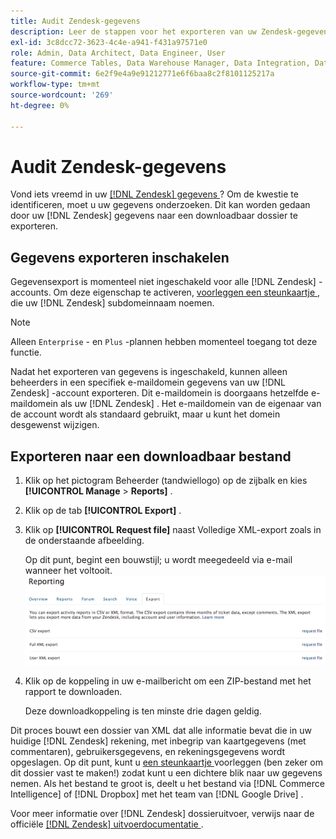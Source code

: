 ```yaml
---
title: Audit Zendesk-gegevens
description: Leer de stappen voor het exporteren van uw Zendesk-gegevens.
exl-id: 3c8dcc72-3623-4c4e-a941-f431a97571e0
role: Admin, Data Architect, Data Engineer, User
feature: Commerce Tables, Data Warehouse Manager, Data Integration, Data Import/Export
source-git-commit: 6e2f9e4a9e91212771e6f6baa8c2f8101125217a
workflow-type: tm+mt
source-wordcount: '269'
ht-degree: 0%

---
```


# Audit Zendesk-gegevens

Vond iets vreemd in uw [[!DNL Zendesk]  gegevens ](../integrations/exp-zendesk-data.md)? Om de kwestie te identificeren, moet u uw gegevens onderzoeken. Dit kan worden gedaan door uw [!DNL Zendesk] gegevens naar een downloadbaar dossier te exporteren.

## Gegevens exporteren inschakelen

Gegevensexport is momenteel niet ingeschakeld voor alle [!DNL Zendesk] -accounts. Om deze eigenschap te activeren, [ voorleggen een steunkaartje ](https://experienceleague.adobe.com/docs/commerce-knowledge-base/kb/troubleshooting/miscellaneous/mbi-service-policies.html?lang=nl-NL), die uw [!DNL Zendesk] subdomeinnaam noemen.

>[!NOTE]
>
>Alleen `Enterprise` - en `Plus` -plannen hebben momenteel toegang tot deze functie.

Nadat het exporteren van gegevens is ingeschakeld, kunnen alleen beheerders in een specifiek e-maildomein gegevens van uw [!DNL Zendesk] -account exporteren. Dit e-maildomein is doorgaans hetzelfde e-maildomein als uw [!DNL Zendesk] . Het e-maildomein van de eigenaar van de account wordt als standaard gebruikt, maar u kunt het domein desgewenst wijzigen.

## Exporteren naar een downloadbaar bestand

1. Klik op het pictogram Beheerder (tandwiellogo) op de zijbalk en kies **[!UICONTROL Manage** > **Reports]** .
1. Klik op de tab **[!UICONTROL Export]** .
1. Klik op **[!UICONTROL Request file]** naast Volledige XML-export zoals in de onderstaande afbeelding.

   Op dit punt, begint een bouwstijl; u wordt meegedeeld via e-mail wanneer het voltooit.
   ![ reports_export_new.png ](../../../assets/reports_export_new.png)

1. Klik op de koppeling in uw e-mailbericht om een ZIP-bestand met het rapport te downloaden.

   Deze downloadkoppeling is ten minste drie dagen geldig.

Dit proces bouwt een dossier van XML dat alle informatie bevat die in uw huidige [!DNL Zendesk] rekening, met inbegrip van kaartgegevens (met commentaren), gebruikersgegevens, en rekeningsgegevens wordt opgeslagen. Op dit punt, kunt u [ een steunkaartje ](https://experienceleague.adobe.com/docs/commerce-knowledge-base/kb/troubleshooting/miscellaneous/mbi-service-policies.html?lang=nl-NL) voorleggen (ben zeker om dit dossier vast te maken!) zodat kunt u een dichtere blik naar uw gegevens nemen. Als het bestand te groot is, deelt u het bestand via [!DNL Commerce Intelligence] of [!DNL Dropbox] met het team van [!DNL Google Drive] .

Voor meer informatie over [!DNL Zendesk] dossieruitvoer, verwijs naar de officiële [[!DNL Zendesk]  uitvoerdocumentatie ](https://support.zendesk.com/hc/en-us/articles/4408886165402-Exporting-data-to-a-JSON-CSV-or-XML-file).
